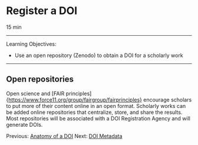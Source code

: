 # Register a DOI

15 min

------

Learning Objectives:
* Use an open repository (Zenodo) to obtain a DOI for a scholarly work

------

## Open repositories

Open science and [FAIR principles]{https://www.force11.org/group/fairgroup/fairprinciples}
encourage scholars to put more of their content online in an open format.
Scholarly works can be added online repositories that centralize, store, and
share the results.  Most repositories will be associated with a DOI
Registration Agency and will generate DOIs. 


Previous: [Anatomy of a DOI](01-anatomy-doi.html)  Next: [DOI Metadata](03-doi-metadata.html)  
